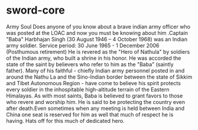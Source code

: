 # sword-core
Army Soul
Does anyone of you know about a brave indian army officer who was posted at the LOAC and now you must be knowing about him .Captain "Baba" Harbhajan Singh (30 August 1946 – 4 October 1968) was an Indian army soldier. Service period: 30 June 1965 - 1 December 2006 (Posthumous retirement)
He is revered as the "Hero of Nathula" by soldiers of the Indian army, who built a shrine in his honor. He was accorded the state of the saint by believers who refer to him as the "Baba" (saintly father). Many of his faithful - chiefly Indian army personnel posted in and around the Nathu La and the Sino-Indian border between the state of Sikkim and Tibet Autonomous Region - have come to believe his spirit protects every soldier in the inhospitable high-altitude terrain of the Eastern Himalayas. As with most saints, Baba is believed to grant favors to those who revere and worship him. He is said to be protecting the country even after death.Even sometimes when any meeting is held between India and China one seat is reserved for him as well that much of respect he is having.
Hats off for this much of dedicated hero.
